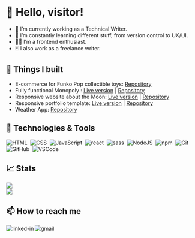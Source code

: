 # 👋 Hello, visitor! 

<!--
**vlaurencena/vlaurencena** is a ✨ _special_ ✨ repository because its `README.md` (this file) appears on your GitHub profile.


Here are some ideas to get you started:
-->
- 🔭 I’m currently working as a Technical Writer.
- 🌱 I’m constantly learning different stuff, from version control to UX/UI.
- 👨‍💻 I’m a frontend enthusiast.
- 🃏 I also work as a freelance writer.

## 🔭 Things I built
* E-commerce for Funko Pop collectible toys: [Repository](https://github.com/vlaurencena/react-app-victor-laurencena)
* Fully functional Monopoly : [Live version](https://vlaurencena.github.io/monopoly/) | [Repository](https://github.com/vlaurencena/monopoly)
* Responsive website about the Moon: [Live version](https://vlaurencena.github.io/the-moon-website/) | [Repository](https://github.com/vlaurencena/the-moon-website)
* Responsive portfolio template: [Live version](https://vlaurencena.github.io/porfolio-template-web-and-mobile/) | [Repository](https://github.com/vlaurencena/porfolio-template-web-and-mobile)
* Weather App: [Repository](https://github.com/vlaurencena/weather-app-react)

## 🔧 Technologies & Tools
<div>
  <img src="https://img.shields.io/badge/HTML5-E34F26?style=for-the-badge&logo=html5&logoColor=white" title="HTML" alt="HTML"/>&nbsp;
  <img src="https://img.shields.io/badge/CSS3-1572B6?style=for-the-badge&logo=css3&logoColor=white" title="CSS" alt="CSS"/>&nbsp;
  <img src="https://img.shields.io/badge/JavaScript-323330?style=for-the-badge&logo=javascript&logoColor=F7DF1E" title="JavaScript" alt="JavaScript"/>&nbsp;
  <img alt="react" src="https://img.shields.io/badge/React-20232A?style=for-the-badge&logo=react&logoColor=61DAFB" />&nbsp;
  <img alt="sass" src="https://img.shields.io/badge/Sass-CC6699?style=for-the-badge&logo=sass&logoColor=white" />&nbsp;
  <img src="https://img.shields.io/badge/Node.js-339933?style=for-the-badge&logo=nodedotjs&logoColor=white" title="NodeJS" alt="NodeJS"/>&nbsp;
  <img src="https://img.shields.io/badge/npm-CB3837?style=for-the-badge&logo=npm&logoColor=white" title="npm" alt="npm"/>&nbsp;
  <img src="https://img.shields.io/badge/GIT-E44C30?style=for-the-badge&logo=git&logoColor=white" title="Git" alt="Git"/>&nbsp;
  <img src="https://img.shields.io/badge/GitHub-100000?style=for-the-badge&logo=github&logoColor=white"  title="GitHub" alt="GitHub"/>&nbsp;
  <img src="https://img.shields.io/badge/Visual_Studio_Code-0078D4?style=for-the-badge&logo=visual%20studio%20code&logoColor=white" title="VSCode" alt="VSCode"/>&nbsp;
</div>

## 📈 Stats

<img
  src="https://github-readme-stats.vercel.app/api?username=vlaurencena&show_icons=true&theme=react&&hide_border=true"
/>
<br />
<img
  src="https://github-readme-streak-stats.herokuapp.com/?user=vlaurencena&&theme=react&&hide_border=true"
/>

## 📫 How to reach me
[<img align="left" alt="linked-in" src="https://img.shields.io/badge/LinkedIn-0077B5?style=for-the-badge&logo=linkedin&logoColor=white" />](https://www.linkedin.com/in/victorlaurencena/)
[<img align="left" alt="gmail" src="https://img.shields.io/badge/Gmail-D14836?style=for-the-badge&logo=gmail&logoColor=white" />](mailto:victorlaurencena@gmail.com)
